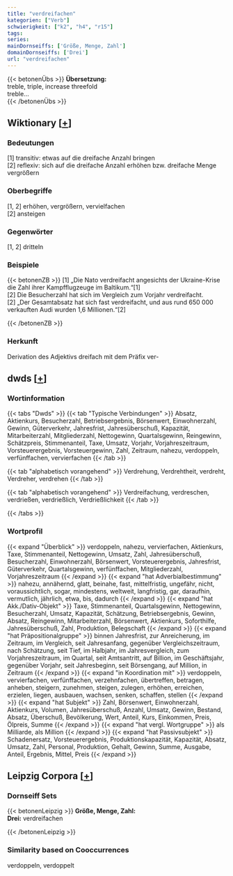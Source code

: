 ```yaml
---
title: "verdreifachen"
kategorien: ["Verb"]
schwierigkeit: ["k2", "h4", "r15"]
tags:
series:
mainDornseiffs: ['Größe, Menge, Zahl']
domainDornseiffs: ['Drei']
url: "verdreifachen"
---
```


{{< betonenÜbs >}}
**Übersetzung:**  
treble, triple, increase threefold  
treble...  
{{< /betonenÜbs >}}

## Wiktionary [[+](https://de.wiktionary.org/wiki/verdreifachen)]

### Bedeutungen
[1] transitiv: etwas auf die dreifache Anzahl bringen  
[2] reflexiv: sich auf die dreifache Anzahl erhöhen bzw. dreifache Menge vergrößern  

### Oberbegriffe
[1, 2] erhöhen, vergrößern, vervielfachen  
[2] ansteigen  

### Gegenwörter
[1, 2] dritteln  

### Beispiele
{{< betonenZB >}}
[1] „Die Nato verdreifacht angesichts der Ukraine-Krise die Zahl ihrer Kampfflugzeuge im Baltikum.“[1]  
[2] Die Besucherzahl hat sich im Vergleich zum Vorjahr verdreifacht.  
[2] „Der Gesamtabsatz hat sich fast verdreifacht, und aus rund 650 000 verkauften Audi wurden 1,6 Millionen.“[2]  

{{< /betonenZB >}}
### Herkunft
Derivation des Adjektivs dreifach mit dem Präfix ver-  



## dwds [[+](https://www.dwds.de/wb/verdreifachen)]

### Wortinformation
{{< tabs "Dwds" >}}
{{< tab "Typische Verbindungen" >}}
Absatz, Aktienkurs, Besucherzahl, Betriebsergebnis, Börsenwert, Einwohnerzahl, Gewinn, Güterverkehr, Jahresfrist, Jahresüberschuß, Kapazität, Mitarbeiterzahl, Mitgliederzahl, Nettogewinn, Quartalsgewinn, Reingewinn, Schätzpreis, Stimmenanteil, Taxe, Umsatz, Vorjahr, Vorjahreszeitraum, Vorsteuerergebnis, Vorsteuergewinn, Zahl, Zeitraum, nahezu, verdoppeln, verfünffachen, vervierfachen
{{< /tab >}}

{{< tab "alphabetisch vorangehend" >}}
Verdrehung, Verdrehtheit, verdreht, Verdreher, verdrehen
{{< /tab >}}

{{< tab "alphabetisch vorangehend" >}}
Verdreifachung, verdreschen, verdrießen, verdrießlich, Verdrießlichkeit
{{< /tab >}}

{{< /tabs >}}

### Wortprofil
{{< expand "Überblick" >}} verdoppeln, nahezu, vervierfachen, Aktienkurs, Taxe, Stimmenanteil, Nettogewinn, Umsatz, Zahl, Jahresüberschuß, Besucherzahl, Einwohnerzahl, Börsenwert, Vorsteuerergebnis, Jahresfrist, Güterverkehr, Quartalsgewinn, verfünffachen, Mitgliederzahl, Vorjahreszeitraum {{< /expand >}}
{{< expand "hat Adverbialbestimmung" >}} nahezu, annähernd, glatt, beinahe, fast, mittelfristig, ungefähr, nicht, voraussichtlich, sogar, mindestens, weltweit, langfristig, gar, daraufhin, vermutlich, jährlich, etwa, bis, dadurch {{< /expand >}}
{{< expand "hat Akk./Dativ-Objekt" >}} Taxe, Stimmenanteil, Quartalsgewinn, Nettogewinn, Besucherzahl, Umsatz, Kapazität, Schätzung, Betriebsergebnis, Gewinn, Absatz, Reingewinn, Mitarbeiterzahl, Börsenwert, Aktienkurs, Soforthilfe, Jahresüberschuß, Zahl, Produktion, Belegschaft {{< /expand >}}
{{< expand "hat Präpositionalgruppe" >}} binnen Jahresfrist, zur Anreicherung, im Zeitraum, im Vergleich, seit Jahresanfang, gegenüber Vergleichszeitraum, nach Schätzung, seit Tief, im Halbjahr, im Jahresvergleich, zum Vorjahreszeitraum, im Quartal, seit Amtsantritt, auf Billion, im Geschäftsjahr, gegenüber Vorjahr, seit Jahresbeginn, seit Börsengang, auf Million, in Zeitraum {{< /expand >}}
{{< expand "in Koordination mit" >}} verdoppeln, vervierfachen, verfünffachen, verzehnfachen, übertreffen, betragen, anheben, steigern, zunehmen, steigen, zulegen, erhöhen, erreichen, erzielen, liegen, ausbauen, wachsen, senken, schaffen, stellen {{< /expand >}}
{{< expand "hat Subjekt" >}} Zahl, Börsenwert, Einwohnerzahl, Aktienkurs, Volumen, Jahresüberschuß, Anzahl, Umsatz, Gewinn, Bestand, Absatz, Überschuß, Bevölkerung, Wert, Anteil, Kurs, Einkommen, Preis, Ölpreis, Summe {{< /expand >}}
{{< expand "hat vergl. Wortgruppe" >}} als Milliarde, als Million {{< /expand >}}
{{< expand "hat Passivsubjekt" >}} Schadenersatz, Vorsteuerergebnis, Produktionskapazität, Kapazität, Absatz, Umsatz, Zahl, Personal, Produktion, Gehalt, Gewinn, Summe, Ausgabe, Anteil, Ergebnis, Mittel, Preis {{< /expand >}}

## Leipzig Corpora [[+](https://corpora.uni-leipzig.de/en/res?word=verdreifachen&corpusId=deu_newscrawl-public_2018)]

### Dornseiff Sets
{{< betonenLeipzig >}}
**Größe, Menge, Zahl:**  
**Drei:** verdreifachen  

{{< /betonenLeipzig >}}

### Similarity based on Cooccurrences
verdoppeln, verdoppelt

